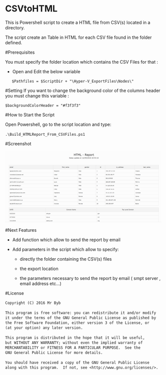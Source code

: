 # CSVtoHTML

 
This is Powershell script to create a HTML file from CSV(s) located in a directory.

The script create an Table in HTML for each CSV file found in the folder defined.



#Prerequisites

You must specify the folder location which contains the CSV Files for that :

- Open and Edit the below variable 
```shell
   $Pathfiles = $ScriptDir + "\Hyper-V_ExportFiles\Nodes\"
```



#Setting
If you want to change the background color of the columns header you must change this variable :
```shell
$backgroundColorHeader = "#f3f3f3"
```


#How to Start the Script 

Open Powershell, go to the script location and type:

`.\Build_HTMLReport_From_CSVFiles.ps1`


#Screenshot

![Image](https://raw.githubusercontent.com/ClissonFlorian/CSVtoHTML/master/CSVtoHTML.png)


#Next Features

-  Add function which allow to send the report by email

- Add parameters in the script which allow to specify:
	-  directly the folder containing the CSV(s) files

    -  the export location

    -  the parameters necessary to send the report by email ( smpt server , email address etc...)


#License

    Copyright (C) 2016 Mr Byb

    This program is free software: you can redistribute it and/or modify
    it under the terms of the GNU General Public License as published by
    the Free Software Foundation, either version 3 of the License, or
    (at your option) any later version.

    This program is distributed in the hope that it will be useful,
    but WITHOUT ANY WARRANTY; without even the implied warranty of
    MERCHANTABILITY or FITNESS FOR A PARTICULAR PURPOSE.  See the
    GNU General Public License for more details.

    You should have received a copy of the GNU General Public License
    along with this program.  If not, see <http://www.gnu.org/licenses/>.
